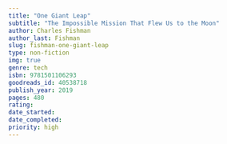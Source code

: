 ```yaml
---
title: "One Giant Leap"
subtitle: "The Impossible Mission That Flew Us to the Moon"
author: Charles Fishman
author_last: Fishman
slug: fishman-one-giant-leap
type: non-fiction
img: true
genre: tech
isbn: 9781501106293
goodreads_id: 40538718
publish_year: 2019
pages: 480
rating: 
date_started:
date_completed:
priority: high
---
```

